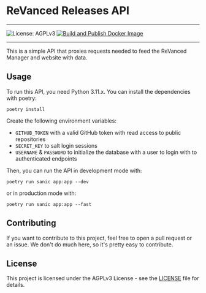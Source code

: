 # ReVanced Releases API

---

![License: AGPLv3](https://img.shields.io/github/license/revanced/revanced-api)
[![Build and Publish Docker Image](https://github.com/revanced/revanced-api/actions/workflows/main.yml/badge.svg)](https://github.com/revanced/revanced-api/actions/workflows/main.yml)

---

This is a simple API that proxies requests needed to feed the ReVanced Manager and website with data.

## Usage

To run this API, you need Python 3.11.x. You can install the dependencies with poetry:

```shell
poetry install
```

Create the following environment variables:

- `GITHUB_TOKEN` with a valid GitHub token with read access to public repositories
- `SECRET_KEY` to salt login sessions
- `USERNAME` & `PASSWORD` to initialize the database with a user to login with to authenticated endpoints

Then, you can run the API in development mode with:

```shell
poetry run sanic app:app --dev
```

or in production mode with:

```shell
poetry run sanic app:app --fast
```

## Contributing

If you want to contribute to this project, feel free to open a pull request or an issue. We don't do much here, so it's pretty easy to contribute.

## License

This project is licensed under the AGPLv3 License - see the [LICENSE](LICENSE) file for details.

